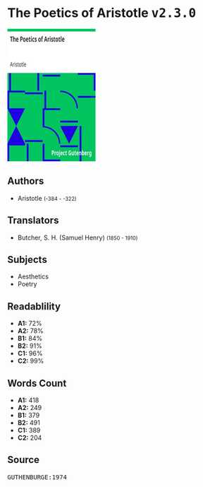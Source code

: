 # The Poetics of Aristotle <kbd>v2.3.0</kbd>

![](./cover.medium.jpg "")

## Authors


 - Aristotle <small>(-384 - -322)</small>

## Translators


 - Butcher, S. H. (Samuel Henry) <small>(1850 - 1910)</small>

## Subjects


 - Aesthetics
 - Poetry

## Readablility


 - **A1:** 72%
 - **A2:** 78%
 - **B1:** 84%
 - **B2:** 91%
 - **C1:** 96%
 - **C2:** 99%

## Words Count


 - **A1:** 418
 - **A2:** 249
 - **B1:** 379
 - **B2:** 491
 - **C1:** 389
 - **C2:** 204

## Source


<kbd>GUTHENBURGE:1974</kbd>
